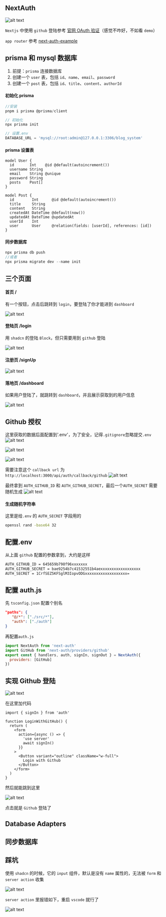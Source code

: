 ## NextAuth

![alt text](image-20.png)

`Nextjs` 中使用 `github` 登陆参考 [官网 OAuth 验证](https://authjs.dev/getting-started/providers/oauth-tutorial)（感觉不咋好，不如看 `demo`）

`app router` 参考 [next-auth-example](https://github.com/nextauthjs/next-auth-example)

## prisma 和 mysql 数据库

1. 前提：`prisma` 连接数据库
2. 创建一个 `user` 表，包括 `id`、`name`、`email`、`password`
3. 创建一个 `post` 表，包括 `id`、`title`、`content`、`authorId`

#### 初始化 prisma

```js
//安装
pnpm i prisma @prisma/client

// 初始化
npx prisma init

// 设置.env
DATABASE_URL = 'mysql://root:admin@127.0.0.1:3306/blog_system'
```

#### prisma 设置表

```prisma
model User {
  id       Int    @id @default(autoincrement())
  username String
  email    String @unique
  password String
  posts    Post[]
}

model Post {
  id        Int      @id @default(autoincrement())
  title     String
  content   String
  createdAt DateTime @default(now())
  updatedAt DateTime @updatedAt
  userId    Int
  user      User     @relation(fields: [userId], references: [id])
}
```

#### 同步数据库

```js
npx prisma db push
//或者
npx prisma migrate dev --name init
```

## 三个页面

#### 首页 /

有一个按钮，点击后跳转到 `login`，要登陆了你才能进到 `dashboard`

![alt text](image-26.png)

#### 登陆页 /login

用 `shadcn` 的登陆 `Block`，但只需要用到 `github` 登陆

![alt text](image-31.png)

#### 注册页 /signUp

![alt text](image-21.png)

#### 落地页 /dashboard

如果用户登陆了，就跳转到 `dashboard`，并且展示获取到的用户信息

![alt text](image-27.png)

## Github 授权

这里获取的数据后面配置到'.env'，为了安全，记得`.gitignore`忽略提交`.env`
![alt text](image-23.png)

![alt text](image-24.png)

![alt text](image-25.png)

需要注意这个 `callback url` 为`http://localhost:3000/api/auth/callback/github`
![alt text](image-30.png)

最终拿到 `AUTH_GITHUB_ID` 和 `AUTH_GITHUB_SECRET`，最后一个`AUTH_SECRET` 需要随机生成
![alt text](image-32.png)

#### 生成随机字符串

这里是给`.env` 的 `AUTH_SECRET` 字段用的

```bash
openssl rand -base64 32
```

## 配置.env

从上面 `github` 配置的参数拿到，大约是这样

```bash
AUTH_GITHUB_ID = 645659b798f96xxxxxxx
AUTH_GITHUB_SECRET = bae9254b7c41532551b4aexxxxxxxxxxxxxxxxxx
AUTH_SECRET = 1CrfSEZ5KFSglM3IopvODGxxxxxxxxxxxxxxxxxxx=
```

## 配置 auth.js

先 `tsconfig.json` 配置个别名

```json
"paths": {
   "@/*": ["./src/*"],
   "auth": ["./auth"]
}
```

再配置`auth.js`

```js
import NextAuth from 'next-auth'
import GitHub from 'next-auth/providers/github'
export const { handlers, auth, signIn, signOut } = NextAuth({
  providers: [GitHub]
})
```

## 实现 Github 登陆

![alt text](image-34.png)

在这里加代码

```tsx
import { signIn } from 'auth'

function LoginWithGitHub() {
  return (
    <form
      action={async () => {
        'use server'
        await signIn()
      }}
    >
      <Button variant="outline" className="w-full">
        Login with Github
      </Button>
    </form>
  )
}
```

然后就能跳到这里

![alt text](image-33.png)

点击就是 `Github` 登陆了

## Database Adapters

## 同步数据库

## 踩坑

使用 `shadcn` 的时候，它的 `input` 组件，默认是没有 `name` 属性的，无法被 `form` 和 `server action` 收集

![alt text](image-28.png)

`server action` 里报错如下，重启 `vscode` 就行了

![alt text](image-29.png)

